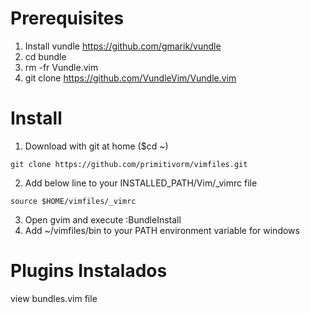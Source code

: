 Prerequisites
===
1. Install vundle https://github.com/gmarik/vundle
2. cd bundle
3. rm -fr Vundle.vim
4. git clone https://github.com/VundleVim/Vundle.vim

Install
===
1. Download with git at home ($cd ~)

`git clone https://github.com/primitivorm/vimfiles.git`

2. Add below line to your INSTALLED_PATH/Vim/_vimrc file

`source $HOME/vimfiles/_vimrc`

3. Open gvim and execute :BundleInstall
4. Add ~/vimfiles/bin to your PATH environment variable for windows

Plugins Instalados
===============
view bundles.vim file
